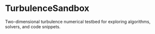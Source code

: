 # TurbulenceSandbox
Two-dimensional turbulence numerical testbed for exploring algorithms, solvers, and code snippets.
